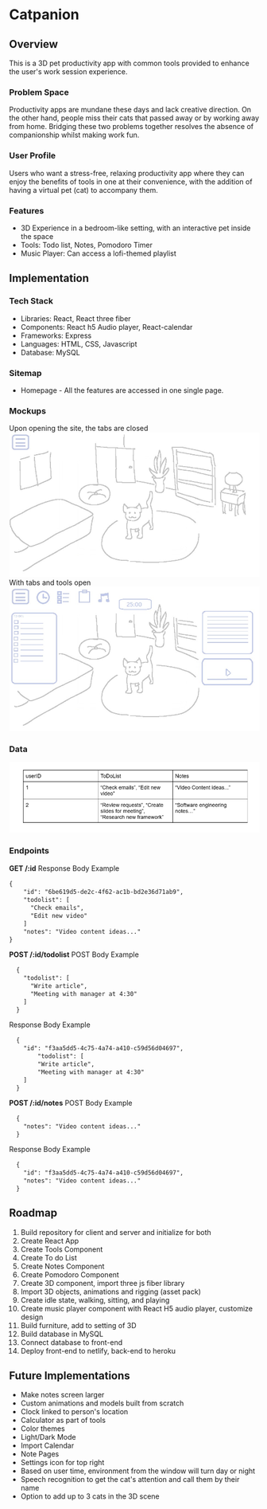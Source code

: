 # Catpanion

## Overview

This is a 3D pet productivity app with common tools provided to enhance the user's work session experience.

### Problem Space

Productivity apps are mundane these days and lack creative direction. On the other hand, people miss their cats that passed away or by working away from home. Bridging these two problems together resolves the absence of companionship whilst making work fun.

### User Profile

Users who want a stress-free, relaxing productivity app where they can enjoy the benefits of tools in one at their convenience, with the addition of having a virtual pet (cat) to accompany them.

### Features

- 3D Experience in a bedroom-like setting, with an interactive pet inside the space
- Tools: Todo list, Notes, Pomodoro Timer
- Music Player: Can access a lofi-themed playlist

## Implementation

### Tech Stack

- Libraries: React, React three fiber
- Components: React h5 Audio player, React-calendar
- Frameworks: Express
- Languages: HTML, CSS, Javascript
- Database: MySQL

### Sitemap

- Homepage - All the features are accessed in one single page.

### Mockups

Upon opening the site, the tabs are closed
![](assets/images/mockup_1.jpg)
With tabs and tools open
![](assets/images/mockup_2.jpg)

### Data

![](/assets/images/mockup_datatable.png)

### Endpoints

**GET /:id**
Response Body Example

```
{
    "id": "6be619d5-de2c-4f62-ac1b-bd2e36d71ab9",
    "todolist": [
      "Check emails",
      "Edit new video"
    ]
    "notes": "Video content ideas..."
}
```

**POST /:id/todolist**
POST Body Example

```
  {
    "todolist": [
      "Write article",
      "Meeting with manager at 4:30"
    ]
  }
```

Response Body Example

```
  {
    "id": "f3aa5dd5-4c75-4a74-a410-c59d56d04697",
        "todolist": [
        "Write article",
        "Meeting with manager at 4:30"
    ]
  }
```

**POST /:id/notes**
POST Body Example

```
  {
    "notes": "Video content ideas..."
  }
```

Response Body Example

```
  {
    "id": "f3aa5dd5-4c75-4a74-a410-c59d56d04697",
    "notes": "Video content ideas..."
  }
```

## Roadmap

1. Build repository for client and server and initialize for both
2. Create React App
3. Create Tools Component
4. Create To do List
5. Create Notes Component
6. Create Pomodoro Component
7. Create 3D component, import three js fiber library
8. Import 3D objects, animations and rigging (asset pack)
9. Create idle state, walking, sitting, and playing
10. Create music player component with React H5 audio player, customize design
11. Build furniture, add to setting of 3D
12. Build database in MySQL
13. Connect database to front-end
14. Deploy front-end to netlify, back-end to heroku

## Future Implementations

- Make notes screen larger
- Custom animations and models built from scratch
- Clock linked to person's location
- Calculator as part of tools
- Color themes
- Light/Dark Mode
- Import Calendar
- Note Pages
- Settings icon for top right
- Based on user time, environment from the window will turn day or night
- Speech recognition to get the cat's attention and call them by their name
- Option to add up to 3 cats in the 3D scene
